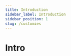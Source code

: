 ```yaml
---
title: Introduction
sidebar_label: Introduction
sidebar_position: 1
slug: /customies
---
```


# Intro
